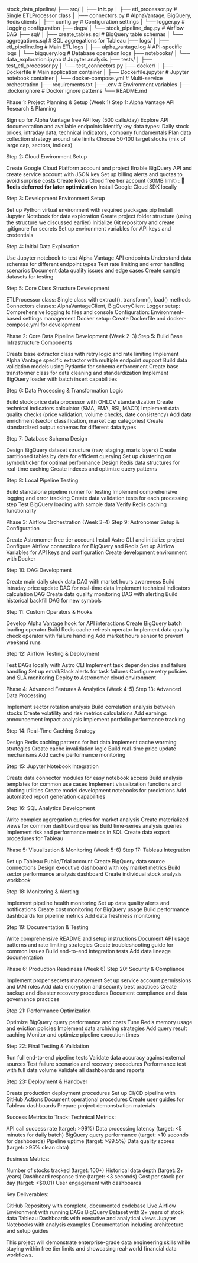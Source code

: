 stock_data_pipeline/
├── src/
│   ├── __init__.py
│   ├── etl_processor.py         # Single ETLProcessor class
│   ├── connectors.py            # AlphaVantage, BigQuery, Redis clients
│   ├── config.py                # Configuration settings
│   └── logger.py                # Logging configuration
├── dags/
│   └── stock_pipeline_dag.py    # Airflow DAG
├── sql/
│   ├── create_tables.sql        # BigQuery table schemas
│   └── aggregations.sql         # SQL aggregations for Tableau
├── logs/
│   ├── etl_pipeline.log         # Main ETL logs
│   ├── alpha_vantage.log        # API-specific logs
│   └── bigquery.log             # Database operation logs
├── notebooks/
│   └── data_exploration.ipynb   # Jupyter analysis
├── tests/
│   ├── test_etl_processor.py
│   └── test_connectors.py
├── docker/
│   ├── Dockerfile               # Main application container
│   ├── Dockerfile.jupyter       # Jupyter notebook container
│   └── docker-compose.yml       # Multi-service orchestration
├── requirements.txt
├── .env                         # Environment variables
├── .dockerignore               # Docker ignore patterns
└── README.md

Phase 1: Project Planning & Setup (Week 1)
Step 1: Alpha Vantage API Research & Planning

Sign up for Alpha Vantage free API key (500 calls/day)
Explore API documentation and available endpoints
Identify key data types: Daily stock prices, intraday data, technical indicators, company fundamentals
Plan data collection strategy around rate limits
Choose 50-100 target stocks (mix of large cap, sectors, indices)

Step 2: Cloud Environment Setup

Create Google Cloud Platform account and project
Enable BigQuery API and create service account with JSON key
Set up billing alerts and quotas to avoid surprise costs
Create Redis Cloud free tier account (30MB limit) : 📝 **Redis deferred for later optimization**
Install Google Cloud SDK locally

Step 3: Development Environment Setup

Set up Python virtual environment with required packages pip
Install Jupyter Notebook for data exploration
Create project folder structure (using the structure we discussed earlier)
Initialize Git repository and create .gitignore for secrets
Set up environment variables for API keys and credentials

Step 4: Initial Data Exploration

Use Jupyter notebook to test Alpha Vantage API endpoints
Understand data schemas for different endpoint types
Test rate limiting and error handling scenarios
Document data quality issues and edge cases
Create sample datasets for testing

Step 5: Core Class Structure Development

ETLProcessor class: Single class with extract(), transform(), load() methods
Connectors classes: AlphaVantageClient, BigQueryClient
Logger setup: Comprehensive logging to files and console
Configuration: Environment-based settings management
Docker setup: Create Dockerfile and docker-compose.yml for development


Phase 2: Core Data Pipeline Development (Week 2-3)
Step 5: Build Base Infrastructure Components

Create base extractor class with retry logic and rate limiting
Implement Alpha Vantage specific extractor with multiple endpoint support
Build data validation models using Pydantic for schema enforcement
Create base transformer class for data cleaning and standardization
Implement BigQuery loader with batch insert capabilities

Step 6: Data Processing & Transformation Logic

Build stock price data processor with OHLCV standardization
Create technical indicators calculator (SMA, EMA, RSI, MACD)
Implement data quality checks (price validation, volume checks, date consistency)
Add data enrichment (sector classification, market cap categories)
Create standardized output schemas for different data types

Step 7: Database Schema Design

Design BigQuery dataset structure (raw, staging, marts layers)
Create partitioned tables by date for efficient querying
Set up clustering on symbol/ticker for optimal performance
Design Redis data structures for real-time caching
Create indexes and optimize query patterns

Step 8: Local Pipeline Testing

Build standalone pipeline runner for testing
Implement comprehensive logging and error tracking
Create data validation tests for each processing step
Test BigQuery loading with sample data
Verify Redis caching functionality

Phase 3: Airflow Orchestration (Week 3-4)
Step 9: Astronomer Setup & Configuration

Create Astronomer free tier account
Install Astro CLI and initialize project
Configure Airflow connections for BigQuery and Redis
Set up Airflow Variables for API keys and configuration
Create development environment with Docker

Step 10: DAG Development

Create main daily stock data DAG with market hours awareness
Build intraday price update DAG for real-time data
Implement technical indicators calculation DAG
Create data quality monitoring DAG with alerting
Build historical backfill DAG for new symbols

Step 11: Custom Operators & Hooks

Develop Alpha Vantage hook for API interactions
Create BigQuery batch loading operator
Build Redis cache refresh operator
Implement data quality check operator with failure handling
Add market hours sensor to prevent weekend runs

Step 12: Airflow Testing & Deployment

Test DAGs locally with Astro CLI
Implement task dependencies and failure handling
Set up email/Slack alerts for task failures
Configure retry policies and SLA monitoring
Deploy to Astronomer cloud environment

Phase 4: Advanced Features & Analytics (Week 4-5)
Step 13: Advanced Data Processing

Implement sector rotation analysis
Build correlation analysis between stocks
Create volatility and risk metrics calculations
Add earnings announcement impact analysis
Implement portfolio performance tracking

Step 14: Real-Time Caching Strategy

Design Redis caching patterns for hot data
Implement cache warming strategies
Create cache invalidation logic
Build real-time price update mechanisms
Add cache performance monitoring

Step 15: Jupyter Notebook Integration

Create data connector modules for easy notebook access
Build analysis templates for common use cases
Implement visualization functions and plotting utilities
Create model development notebooks for predictions
Add automated report generation capabilities

Step 16: SQL Analytics Development

Write complex aggregation queries for market analysis
Create materialized views for common dashboard queries
Build time-series analysis queries
Implement risk and performance metrics in SQL
Create data export procedures for Tableau

Phase 5: Visualization & Monitoring (Week 5-6)
Step 17: Tableau Integration

Set up Tableau Public/Trial account
Create BigQuery data source connections
Design executive dashboard with key market metrics
Build sector performance analysis dashboard
Create individual stock analysis workbook

Step 18: Monitoring & Alerting

Implement pipeline health monitoring
Set up data quality alerts and notifications
Create cost monitoring for BigQuery usage
Build performance dashboards for pipeline metrics
Add data freshness monitoring

Step 19: Documentation & Testing

Write comprehensive README and setup instructions
Document API usage patterns and rate limiting strategies
Create troubleshooting guide for common issues
Build end-to-end integration tests
Add data lineage documentation

Phase 6: Production Readiness (Week 6)
Step 20: Security & Compliance

Implement proper secrets management
Set up service account permissions and IAM roles
Add data encryption and security best practices
Create backup and disaster recovery procedures
Document compliance and data governance practices

Step 21: Performance Optimization

Optimize BigQuery query performance and costs
Tune Redis memory usage and eviction policies
Implement data archiving strategies
Add query result caching
Monitor and optimize pipeline execution times

Step 22: Final Testing & Validation

Run full end-to-end pipeline tests
Validate data accuracy against external sources
Test failure scenarios and recovery procedures
Performance test with full data volume
Validate all dashboards and reports

Step 23: Deployment & Handover

Create production deployment procedures
Set up CI/CD pipeline with GitHub Actions
Document operational procedures
Create user guides for Tableau dashboards
Prepare project demonstration materials

Success Metrics to Track:
Technical Metrics:

API call success rate (target: >99%)
Data processing latency (target: <5 minutes for daily batch)
BigQuery query performance (target: <10 seconds for dashboards)
Pipeline uptime (target: >99.5%)
Data quality scores (target: >95% clean data)


Business Metrics:

Number of stocks tracked (target: 100+)
Historical data depth (target: 2+ years)
Dashboard response time (target: <3 seconds)
Cost per stock per day (target: <$0.01)
User engagement with dashboards

Key Deliverables:

GitHub Repository with complete, documented codebase
Live Airflow Environment with running DAGs
BigQuery Dataset with 2+ years of stock data
Tableau Dashboards with executive and analytical views
Jupyter Notebooks with analysis examples
Documentation including architecture and setup guides

This project will demonstrate enterprise-grade data engineering skills while staying within free tier limits and showcasing real-world financial data workflows.